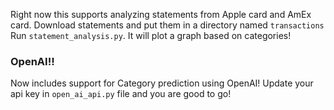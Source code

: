 Right now this supports analyzing statements from Apple card and AmEx card.
Download statements and put them in a directory named `transactions`
Run `statement_analysis.py`. It will plot a graph based on categories!

### OpenAI!!
Now includes support for Category prediction using OpenAI!
Update your api key in `open_ai_api.py` file and you are good to go!